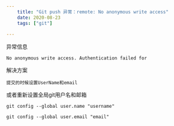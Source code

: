 ```yaml
---
    title: "Git push 异常：remote: No anonymous write access"
    date: 2020-08-23
    tags: ["git"]
    
---
```


异常信息

    No anonymous write access. Authentication failed for
    
解决方案
    
    提交的时候设置UserName和email
或者重新设置全局git用户名和邮箱
```shell script
git config --global user.name "username"

git config --global user.email "email"
```

